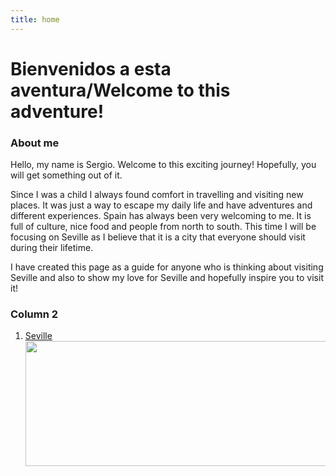 ```yaml
---
title: home
---
```


<h1>Bienvenidos a esta aventura/Welcome to this adventure!</h1>
<p></p>
<div class="container">
  <div class="row">
    <div class="col-sm-6">
      <h3>About me</h3>
      <p>Hello, my name is Sergio. Welcome to this exciting journey! Hopefully, you will get something out of it.&nbsp;</p>
<p>Since I was a child I always found comfort in travelling and visiting new places. It was just a way to escape my daily life and have adventures and different experiences. Spain has always been very welcoming to me. It is full of culture, nice food and people from north to south. This time I will be focusing on Seville as I believe that it is a city that everyone should visit during their lifetime.&nbsp;</p>
<p>I have created this page as a guide for anyone who is thinking about visiting Seville and also to show my love for Seville and hopefully inspire you to visit it!&nbsp;</p>
      </div>
    <div class="col-sm-6">
      <h3>Column 2</h3>
      <ol>
        <li><a href="https://en.wikipedia.org/wiki/Seville">Seville</a></li>
      <img style = "width: 300%; ; " src="http://file:///C:/Users/lilxe/OneDrive/Pictures/image0.png"  alt="" height="200"  /> 
 </ol>
    </div>
  </div>
</div>
